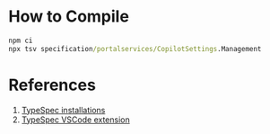 # How to Compile

```cmd
npm ci
npx tsv specification/portalservices/CopilotSettings.Management
```

# References

1. [TypeSpec installations](https://typespec.io/docs/introduction/installation)
1. [TypeSpec VSCode extension](https://typespec.io/docs/introduction/editor/vscode)